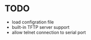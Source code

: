 # TODO

* load configration file
* built-in TFTP server support
* allow telnet connection to serial port
